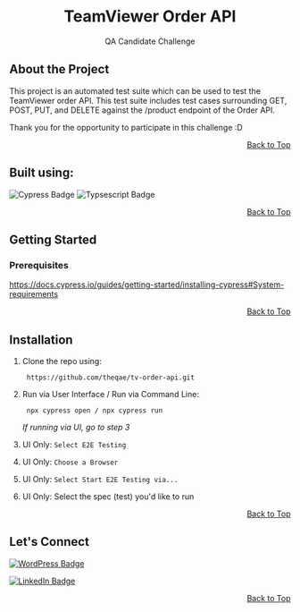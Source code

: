 <div align="center">

# TeamViewer Order API
QA Candidate Challenge
</div>

## About the Project

This project is an automated test suite which can be used to test the TeamViewer order API. This test suite includes test cases surrounding GET, POST, PUT, and DELETE against the /product endpoint of the Order API.

Thank you for the opportunity to participate in this challenge :D 

<div align="right"

[Back to Top](#price-checker)

</div>

## Built using:

![Cypress Badge](https://img.shields.io/badge/cypress-%2369D3A7?logo=cypress&logoColor=%2369D3A7&labelColor=white&color=blue)
![Typsescript Badge](https://img.shields.io/badge/typsescript-%233178C6?logo=typescript&labelColor=white)

<div align="right"

[Back to Top](#price-checker)

</div>

## Getting Started

### Prerequisites
https://docs.cypress.io/guides/getting-started/installing-cypress#System-requirements

<div align="right"

[Back to Top](#price-checker)

</div>

## Installation

1. Clone the repo using:

        https://github.com/theqae/tv-order-api.git
2. Run via User Interface / Run via Command Line:
    
        npx cypress open / npx cypress run
    *If running via UI, go to step 3*
3. UI Only: `Select E2E Testing`
4. UI Only: `Choose a Browser`
5. UI Only: `Select Start E2E Testing via...`
6. UI Only: Select the spec (test) you'd like to run

<div align="right"

[Back to Top](#price-checker)

</div>

## Let's Connect

[![WordPress Badge](https://img.shields.io/badge/The%20Quality%20Assurance%20Engineer-%2321759B?style=social&logo=wordpress&logoColor=%2321759B&labelColor=white&color=blue)](https://theqae.com)

[![LinkedIn Badge](https://img.shields.io/badge/LinkedIn-%230A66C2?style=social&logo=linkedIn&logoColor=%230A66C2&labelColor=white&color=blue)](https://www.linkedin.com/in/sanchezant/)

<div align="right"

[Back to Top](#price-checker)

</div>